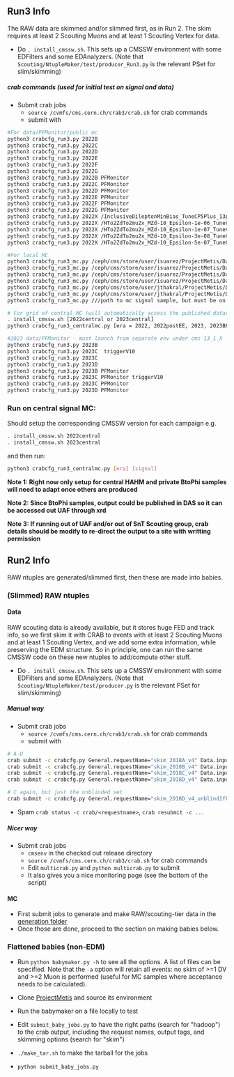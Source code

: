 ## Run3 Info

The RAW data are skimmed and/or slimmed first, as in Run 2. The skim requires at least 2 Scouting Muons and at least 1 Scouting Vertex for data.

* Do `. install_cmssw.sh`. This sets up a CMSSW environment with some EDFilters and some EDAnalyzers. (Note that `Scouting/NtupleMaker/test/producer_Run3.py` is the relevant PSet for slim/skimming)

##### crab commands (used for initial test on signal and data)

* Submit crab jobs
  * `source /cvmfs/cms.cern.ch/crab3/crab.sh` for crab commands
  * submit with

```bash
#For data/PFMonitor/public mc
python3 crabcfg_run3.py 2022B
python3 crabcfg_run3.py 2022C
python3 crabcfg_run3.py 2022D
python3 crabcfg_run3.py 2022E
python3 crabcfg_run3.py 2022F
python3 crabcfg_run3.py 2022G
python3 crabcfg_run3.py 2022B PFMonitor
python3 crabcfg_run3.py 2022C PFMonitor
python3 crabcfg_run3.py 2022D PFMonitor
python3 crabcfg_run3.py 2022E PFMonitor
python3 crabcfg_run3.py 2022F PFMonitor
python3 crabcfg_run3.py 2022G PFMonitor
python3 crabcfg_run3.py 2022X /InclusiveDileptonMinBias_TuneCP5Plus_13p6TeV_pythia8/Run3Summer22DR-Pilot_124X_mcRun3_2022_realistic_v12-v4/AODSIM
python3 crabcfg_run3.py 2022X /HTo2ZdTo2mu2x_MZd-10_Epsilon-1e-06_TuneCP5_13p6TeV_madgraph-pythia8/Run3Summer22EEDRPremix-124X_mcRun3_2022_realistic_postEE_v1-v2/AODSIM
python3 crabcfg_run3.py 2022X /HTo2ZdTo2mu2x_MZd-10_Epsilon-1e-07_TuneCP5_13p6TeV_madgraph-pythia8/Run3Summer22EEDRPremix-124X_mcRun3_2022_realistic_postEE_v1-v2/AODSIM
python3 crabcfg_run3.py 2022X /HTo2ZdTo2mu2x_MZd-10_Epsilon-3e-08_TuneCP5_13p6TeV_madgraph-pythia8/Run3Summer22EEDRPremix-124X_mcRun3_2022_realistic_postEE_v1-v2/AODSIM
python3 crabcfg_run3.py 2022X /HTo2ZdTo2mu2x_MZd-10_Epsilon-5e-07_TuneCP5_13p6TeV_madgraph-pythia8/Run3Summer22EEDRPremix-124X_mcRun3_2022_realistic_postEE_v1-v2/AODSIM

#For local MC
python3 crabcfg_run3_mc.py /ceph/cms/store/user/isuarez/ProjectMetis/DarkShower_ScenarioA_default_Run3Summer22GS_v0p30_AODSIM_v0p30
python3 crabcfg_run3_mc.py /ceph/cms/store/user/isuarez/ProjectMetis/DarkShower_ScenarioA_default_Run3Summer22GS_v1p3_AODSIM_v1p3
python3 crabcfg_run3_mc.py /ceph/cms/store/user/isuarez/ProjectMetis/DarkShower_ScenarioA_default_Run3Summer22GS_v1p4_AODSIM_v1p4
python3 crabcfg_run3_mc.py /ceph/cms/store/user/isuarez/ProjectMetis/DarkShower_ScenarioA_default_Run3Summer22GS_v1p5_AODSIM_v1p5
python3 crabcfg_run3_mc.py /ceph/cms/store/user/jthakral/ProjectMetis/DarkShower_ScenarioB_default_Run3Summer22GS_v0p32_AODSIM_v0p32
python3 crabcfg_run3_mc.py /ceph/cms/store/user/jthakral/ProjectMetis/DarkShower_ScenarioC_default_Run3Summer22GS_v0p34_AODSIM_v0p34
python3 crabcfg_run3_mc.py ///path to mc signal sample, but must be on T2 ucsd for this cfg to work///

# For grid of central MC (will automatically access the published datasets for central signals, to be updated as signals are produced)
. install_cmssw.sh [2022central or 2023central]
python3 crabcfg_run3_centralmc.py [era = 2022, 2022postEE, 2023, 2023BPix] [model = HTo2ZdTo2mu2x]

#2023 data/PFMonitor - must launch from separate env under cms 13_1_X
python3 crabcfg_run3.py 2023B
python3 crabcfg_run3.py 2023C  triggerV10
python3 crabcfg_run3.py 2023C
python3 crabcfg_run3.py 2023D
python3 crabcfg_run3.py 2023B PFMonitor
python3 crabcfg_run3.py 2023C PFMonitor triggerV10
python3 crabcfg_run3.py 2023C PFMonitor
python3 crabcfg_run3.py 2023D PFMonitor
```

### Run on central signal MC:

Should setup the corresponding CMSSW version for each campaign e.g.
```bash
. install_cmssw.sh 2022central
. install_cmssw.sh 2023central
```

and then run:
```bash
python3 crabcfg_run3_centralmc.py [era] [signal]
```

**Note 1: Right now only setup for central HAHM and private BtoPhi samples will need to adapt once others are produced**

**Note 2: Since BtoPhi samples, output could be published in DAS so it can be accessed out UAF through xrd**

**Note 3: If running out of UAF and/or out of SnT Scouting group, crab details should be modify to re-direct the output to a site with writting permission**

## Run2 Info

RAW ntuples are generated/slimmed first, then these are made into babies.

### (Slimmed) RAW ntuples

#### Data

RAW scouting data is already available, but it stores huge FED and track info, so we first skim it with CRAB to events with
at least 2 Scouting Muons and at least 1 Scouting Vertex, and we add some extra information, while preserving the EDM structure.
So in principle, one can run the same CMSSW code on these new ntuples to add/compute other stuff.
* Do `. install_cmssw.sh`. This sets up a CMSSW environment with some EDFilters and some EDAnalyzers. (Note that `Scouting/NtupleMaker/test/producer.py` is the relevant PSet for slim/skimming)

##### Manual way
* Submit crab jobs
  * `source /cvmfs/cms.cern.ch/crab3/crab.sh` for crab commands
  * submit with
```bash
# A-D
crab submit -c crabcfg.py General.requestName="skim_2018A_v4" Data.inputDataset="/ScoutingCaloMuon/Run2018A-v1/RAW" ;
crab submit -c crabcfg.py General.requestName="skim_2018B_v4" Data.inputDataset="/ScoutingCaloMuon/Run2018B-v1/RAW" ;
crab submit -c crabcfg.py General.requestName="skim_2018C_v4" Data.inputDataset="/ScoutingCaloMuon/Run2018C-v1/RAW" ;
crab submit -c crabcfg.py General.requestName="skim_2018D_v4" Data.inputDataset="/ScoutingCaloMuon/Run2018D-v1/RAW" ;

# C again, but just the unblinded set
crab submit -c crabcfg.py General.requestName="skim_2018D_v4_unblind1fb" Data.inputDataset="/ScoutingCaloMuon/Run2018D-v1/RAW" Data.lumiMask="data/unblind_2018C_1fb_JSON.txt" Data.unitsPerJob=2000000;
```
  * Spam `crab status -c crab/<requestname>`, `crab resubmit -c ...`

##### Nicer way
* Submit crab jobs
  * `cmsenv` in the checked out release directory
  * `source /cvmfs/cms.cern.ch/crab3/crab.sh` for crab commands
  * Edit `multicrab.py` and `python multicrab.py` to submit
  * It also gives you a nice monitoring page (see the bottom of the script)

#### MC
* First submit jobs to generate and make RAW/scouting-tier data in the [generation folder](../generation/)
* Once those are done, proceed to the section on making babies below.


### Flattened babies (non-EDM)

* Run `python babymaker.py -h` to see all the options. A list of files can be specified. Note that the `-a` option will retain all events:
no skim of >=1 DV and >=2 Muon is performed (useful for MC samples where acceptance needs to be calculated).

* Clone [ProjectMetis](https://github.com/aminnj/ProjectMetis/) and source its environment
* Run the babymaker on a file locally to test
* Edit `submit_baby_jobs.py` to have the right paths (search for "hadoop") to the crab output, including the request names, output tags, and skimming options (search for "skim")
* `./make_tar.sh` to make the tarball for the jobs
* `python submit_baby_jobs.py`
